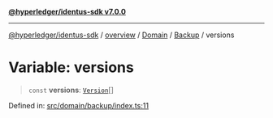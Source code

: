 [**@hyperledger/identus-sdk v7.0.0**](../../../../../../README.md)

***

[@hyperledger/identus-sdk](../../../../../../README.md) / [overview](../../../../../README.md) / [Domain](../../../README.md) / [Backup](../README.md) / versions

# Variable: versions

> `const` **versions**: [`Version`](../type-aliases/Version.md)[]

Defined in: [src/domain/backup/index.ts:11](https://github.com/hyperledger/identus-edge-agent-sdk-ts/blob/96423ee84b124a31ce63036d9d623d1cb73a13c2/src/domain/backup/index.ts#L11)
